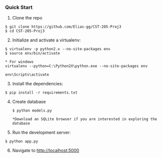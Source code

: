 ### Quick Start

1. Clone the repo
  ```
  $ git clone https://github.com/Elias-gg/CST-205-Proj3
  $ cd CST-205-Proj3
  ```

2. Initialize and activate a virtualenv:
  ```
  $ virtualenv -p python2.x --no-site-packages env
  $ source env/bin/activate

  * For windows
  virtualenv --python=C:\Python2X\python.exe --no-site-packages env

  env\Scripts\activate
  ```

3. Install the dependencies:
  ```
  $ pip install -r requirements.txt
  ```
4. Create database
    ```
    $ python models.py

    *Download an SQLite browser if you are interested in exploring the database
    ```
5. Run the development server:
  ```
  $ python app.py
  ```

6. Navigate to [http://localhost:5000](http://localhost:5000)
